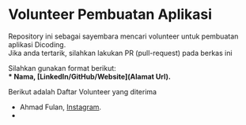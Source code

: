 # Volunteer Pembuatan Aplikasi
Repository ini sebagai sayembara mencari volunteer untuk pembuatan aplikasi Dicoding.<br>
Jika anda tertarik, silahkan lakukan PR (pull-request) pada berkas ini<br>

Silahkan gunakan format berikut:<br>
**\* Nama, [LinkedIn/GitHub/Website](Alamat Url).**

Berikut adalah Daftar Volunteer yang diterima
* Ahmad Fulan, [Instagram](https://instagram.com).
* 
